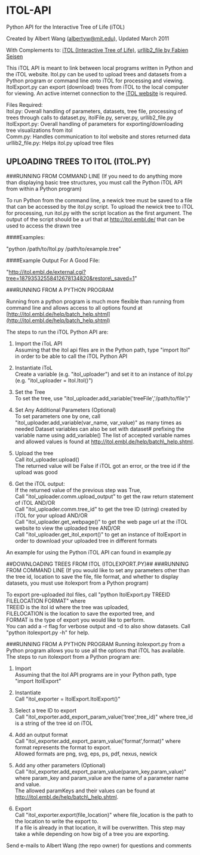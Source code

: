 ITOL-API
========

Python API for the Interactive Tree of Life (iTOL)

Created by Albert Wang (albertyw@mit.edu), Updated March 2011

With Complements to: [iTOL (Interactive Tree of Life)](http://itol.embl.de/), [urllib2_file by Fabien Seisen](https://github.com/seisen/urllib2_file)

This iTOL API is meant to link between local programs written in Python and the iTOL website.  Itol.py can be used to upload trees and datasets from a Python program or command line onto iTOL for processing and viewing.  ItolExport.py can export (download) trees from iTOL to the local computer for viewing.  An active internet connection to the [iTOL website](http://itol.embl.de/) is required.
  
Files Required:  
Itol.py: Overall handling of parameters, datasets, tree file, processing of trees through calls to dataset.py, itolFile.py, server.py, urllib2_file.py  
ItolExport.py: Overall handling of parameters for exporting/downloading tree visualizations from itol  
Comm.py: Handles communication to itol website and stores returned data  
urllib2\_file.py: Helps itol.py upload tree files  

UPLOADING TREES TO ITOL (ITOL.PY)
----------------------------------------------------------------
###RUNNING FROM COMMAND LINE
(If you need to do anything more than displaying basic tree structures, you must call the Python iTOL API from within a Python program)  

To run Python from the command line, a newick tree must be saved to a file that can be accessed by the itol.py script.  To upload the newick tree to iTOL for processing, run itol.py with the script location as the first argument.  The output of the script should be a url that at http://itol.embl.de/ that can be used to access the drawn tree

####Examples:

"python /path/to/Itol.py /path/to/example.tree"

####Example Output For A Good File:

"http://itol.embl.de/external.cgi?tree=18793532558412678134820&restore\_saved=1"


###RUNNING FROM A PYTHON PROGRAM

Running from a python program is much more flexible than running from command line and allows access to all options found at [http://itol.embl.de/help/batch_help.shtml](http://itol.embl.de/help/batch_help.shtml)

The steps to run the iTOL Python API are:

1.  Import the iToL API  
Assuming that the itol api files are in the Python path, type "import Itol" in order to be able to call the iTOL Python API

2.  Instantiate iToL  
Create a variable (e.g. "itol\_uploader") and set it to an instance of itol.py (e.g. "itol\_uploader = Itol.Itol()")

3.  Set the Tree  
To set the tree, use "itol\_uploader.add\_variable('treeFile','/path/to/file')" 

4.  Set Any Additional Parameters (Optional)  
To set parameters one by one, call "itol\_uploader.add_variable(var\_name, var\_value)" as many times as needed
Dataset variables can also be set with dataset# prefixing the variable name using add\_variable()
The list of accepted variable names and allowed values is found at http://itol.embl.de/help/batch\_help.shtml.  

5.  Upload the tree  
Call itol_uploader.upload()  
The returned value will be False if iTOL got an error, or the tree id if the upload was good

6.  Get the iTOL output:  
If the returned value of the previous step was True,  
Call "itol\_uploader.comm.upload\_output" to get the raw return statement of iTOL AND/OR  
Call "itol\_uploader.comm.tree\_id" to get the tree ID (string) created by iTOL for your upload AND/OR  
Call "itol\_uploader.get\_webpage()" to get the web page url at the iTOL website to view the uploaded tree AND/OR  
Call "itol\_uploader.get_itol\_export()" to get an instance of ItolExport in order to download your uploaded tree in different formats

An example for using the Python iTOL API can found in example.py

##DOWNLOADING TREES FROM ITOL (ITOLEXPORT.PY)##
###RUNNING FROM COMMAND LINE
(If you would like to set any parameters other than the tree id, 
location to save the file, file format, and whether to display datasets, 
you must use itolexport from a Python program)

To export pre-uploaded itol files, call "python ItolExport.py TREEID FILELOCATION FORMAT" where  
TREEID is the itol id where the tree was uploaded,  
FILELOCATION is the location to save the exported tree, and  
FORMAT is the type of export you would like to perform.  
You can add a -r flag for verbose output and -d to also show datasets.  Call "python itolexport.py -h" for help.  

###RUNNING FROM A PYTHON PROGRAM
Running itolexport.py from a Python program allows you to use all the options that iTOL has available.  
The steps to run itolexport from a Python program are:

1.  Import  
Assuming that the itol API programs are in your Python path, type "import ItolExport"

2.  Instantiate  
Call "itol\_exporter = ItolExport.ItolExport()"

3.  Select a tree ID to export  
Call "itol\_exporter.add\_export\_param\_value('tree',tree\_id)" where tree\_id is a string of the tree id on iTOL

4.  Add an output format  
Call "itol\_exporter.add\_export_param\_value('format',format)" where format represents the format to export.  
Allowed formats are png, svg, eps, ps, pdf, nexus, newick

5.  Add any other parameters (Optional)  
Call "itol\_exporter.add\_export\_param\_value(param\_key,param\_value)" where param\_key and param\_value are the name of a parameter name and value.  
The allowed paramKeys and their values can be found at http://itol.embl.de/help/batch\_help.shtml.

6.  Export  
Call "itol\_exporter.export(file\_location)" where file_location is the path to the location to write the export to.  
If a file is already in that location, it will be overwritten.  This step may take a while depending on how big of a tree you are exporting.  



Send e-mails to Albert Wang (the repo owner) for questions and comments